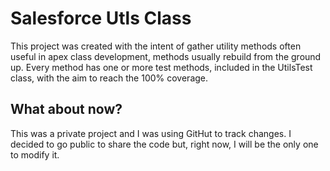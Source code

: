 # Salesforce Utls Class

This project was created with the intent of gather utility methods often useful in apex class development, methods usually rebuild from the ground up. Every method has one or more test methods, included in the UtilsTest class, with the aim to reach the 100% coverage.

## What about now?

This was a private project and I was using GitHut to track changes. I decided to go public to share the code but, right now, I will be the only one to modify it.
